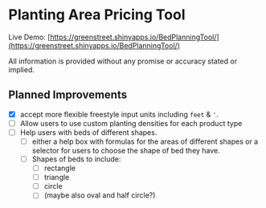 # Planting Area Pricing Tool

Live Demo: [https://greenstreet.shinyapps.io/BedPlanningTool/](https://greenstreet.shinyapps.io/BedPlanningTool/)

All information is provided without any promise or accuracy stated or implied.

## Planned Improvements

- [x] accept more flexible freestyle input units including `feet` & `'`.
- [ ] Allow users to use custom planting densities for each product type
- [ ] Help users with beds of different shapes.
  - [ ] either a help box with formulas for the areas of different shapes or a selector for users to choose the shape of bed they have.
  - [ ] Shapes of beds to include:
    - [ ] rectangle
    - [ ] triangle
    - [ ] circle
    - [ ] (maybe also oval and half circle?)
